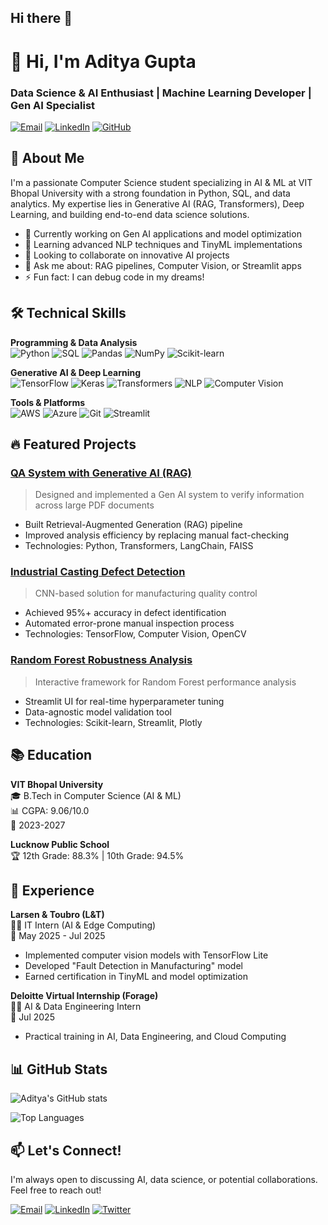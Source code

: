   ## Hi there 👋
  # 👋 Hi, I'm Aditya Gupta
### Data Science & AI Enthusiast | Machine Learning Developer | Gen AI Specialist

[![Email](https://img.shields.io/badge/Email-ag82620790@gmail.com-D14836?style=flat&logo=gmail&logoColor=white)](mailto:ag82620790@gmail.com)
[![LinkedIn](https://img.shields.io/badge/LinkedIn-Aditya_Gupta-0077B5?style=flat&logo=linkedin&logoColor=white)](https://linkedin.com/in/aditya-gupta...)
[![GitHub](https://img.shields.io/badge/GitHub-Aditya20032004-181717?style=flat&logo=github&logoColor=white)](https://github.com/Aditya20032004)

## 🚀 About Me

I'm a passionate Computer Science student specializing in AI & ML at VIT Bhopal University with a strong foundation in Python, SQL, and data analytics. My expertise lies in Generative AI (RAG, Transformers), Deep Learning, and building end-to-end data science solutions.

- 🔭 Currently working on Gen AI applications and model optimization
- 🌱 Learning advanced NLP techniques and TinyML implementations
- 👯 Looking to collaborate on innovative AI projects
- 💬 Ask me about: RAG pipelines, Computer Vision, or Streamlit apps
- ⚡ Fun fact: I can debug code in my dreams!

## 🛠️ Technical Skills

**Programming & Data Analysis**  
![Python](https://img.shields.io/badge/Python-3776AB?style=for-the-badge&logo=python&logoColor=white)
![SQL](https://img.shields.io/badge/SQL-4479A1?style=for-the-badge&logo=postgresql&logoColor=white)
![Pandas](https://img.shields.io/badge/Pandas-150458?style=for-the-badge&logo=pandas&logoColor=white)
![NumPy](https://img.shields.io/badge/NumPy-013243?style=for-the-badge&logo=numpy&logoColor=white)
![Scikit-learn](https://img.shields.io/badge/Scikit_learn-F7931E?style=for-the-badge&logo=scikit-learn&logoColor=white)

**Generative AI & Deep Learning**  
![TensorFlow](https://img.shields.io/badge/TensorFlow-FF6F00?style=for-the-badge&logo=tensorflow&logoColor=white)
![Keras](https://img.shields.io/badge/Keras-D00000?style=for-the-badge&logo=keras&logoColor=white)
![Transformers](https://img.shields.io/badge/Transformers-FFD43B?style=for-the-badge&logo=huggingface&logoColor=black)
![NLP](https://img.shields.io/badge/NLP-8A2BE2?style=for-the-badge)
![Computer Vision](https://img.shields.io/badge/Computer_Vision-5C2D91?style=for-the-badge)

**Tools & Platforms**  
![AWS](https://img.shields.io/badge/AWS-232F3E?style=for-the-badge&logo=amazon-aws&logoColor=white)
![Azure](https://img.shields.io/badge/Azure-0089D6?style=for-the-badge&logo=microsoft-azure&logoColor=white)
![Git](https://img.shields.io/badge/Git-F05032?style=for-the-badge&logo=git&logoColor=white)
![Streamlit](https://img.shields.io/badge/Streamlit-FF4B4B?style=for-the-badge&logo=streamlit&logoColor=white)

## 🔥 Featured Projects

### [QA System with Generative AI (RAG)](https://github.com/Aditya20032004/GenAI-QA-System)
> Designed and implemented a Gen AI system to verify information across large PDF documents
- Built Retrieval-Augmented Generation (RAG) pipeline
- Improved analysis efficiency by replacing manual fact-checking
- Technologies: Python, Transformers, LangChain, FAISS

### [Industrial Casting Defect Detection](https://github.com/Aditya20032004/Casting-Defect-Detection)
> CNN-based solution for manufacturing quality control
- Achieved 95%+ accuracy in defect identification
- Automated error-prone manual inspection process
- Technologies: TensorFlow, Computer Vision, OpenCV

### [Random Forest Robustness Analysis](https://github.com/Aditya20032004/RF-Robustness-Analysis)
> Interactive framework for Random Forest performance analysis
- Streamlit UI for real-time hyperparameter tuning
- Data-agnostic model validation tool
- Technologies: Scikit-learn, Streamlit, Plotly

## 📚 Education

**VIT Bhopal University**  
🎓 B.Tech in Computer Science (AI & ML)  
📊 CGPA: 9.06/10.0  
📅 2023-2027

**Lucknow Public School**  
🏆 12th Grade: 88.3% | 10th Grade: 94.5%

## 💼 Experience

**Larsen & Toubro (L&T)**  
👨‍💻 IT Intern (AI & Edge Computing)  
📅 May 2025 - Jul 2025  
- Implemented computer vision models with TensorFlow Lite
- Developed "Fault Detection in Manufacturing" model
- Earned certification in TinyML and model optimization

**Deloitte Virtual Internship (Forage)**  
👨‍💻 AI & Data Engineering Intern  
📅 Jul 2025   
- Practical training in AI, Data Engineering, and Cloud Computing

## 📊 GitHub Stats

![Aditya's GitHub stats](https://github-readme-stats.vercel.app/api?username=Aditya20032004&show_icons=true&theme=radical)

![Top Languages](https://github-readme-stats.vercel.app/api/top-langs/?username=Aditya20032004&layout=compact&theme=radical)

## 📫 Let's Connect!

I'm always open to discussing AI, data science, or potential collaborations. Feel free to reach out!

[![Email](https://img.shields.io/badge/Email-ag82620790@gmail.com-D14836?style=for-the-badge&logo=gmail&logoColor=white)](mailto:ag82620790@gmail.com)
[![LinkedIn](https://img.shields.io/badge/LinkedIn-Aditya_Gupta-0077B5?style=for-the-badge&logo=linkedin&logoColor=white)](https://linkedin.com/in/aditya-gupta...)
[![Twitter](https://img.shields.io/badge/Twitter-1DA1F2?style=for-the-badge&logo=twitter&logoColor=white)](https://twitter.com/yourhandle)
